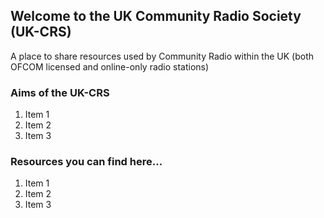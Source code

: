 ## Welcome to the UK Community Radio Society (UK-CRS)

A place to share resources used by Community Radio within the UK (both OFCOM licensed and online-only radio stations)

### Aims of the UK-CRS

1. Item 1
2. Item 2
3. Item 3

### Resources you can find here...

1. Item 1
2. Item 2
3. Item 3
